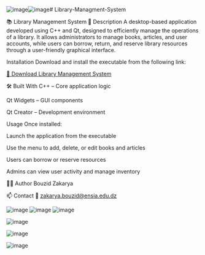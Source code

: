 ![image](https://github.com/user-attachments/assets/b10e4258-e67b-4532-8ce4-a8c507dcd5e2)![image](https://github.com/user-attachments/assets/b10e4258-e67b-4532-8ce4-a8c507dcd5e2)# Library-Managment-System

📚 Library Management System
📝 Description
A desktop-based application developed using C++ and Qt, designed to efficiently manage the operations of a library. It allows administrators to manage books, articles, and user accounts, while users can borrow, return, and reserve library resources through a user-friendly graphical interface.

 Installation
Download and install the executable from the following link:

[🔗 Download Library Management System](https://mega.nz/file/LIcwXKxK#sveA8eDHAy3kmVv_vub6Z2cYfInTi3dwLooWDA0uFds)


🛠️ Built With
C++ – Core application logic

Qt Widgets – GUI components

Qt Creator – Development environment

Usage
Once installed:

Launch the application from the executable

Use the menu to add, delete, or edit books and articles

Users can borrow or reserve resources

Admins can view user activity and manage inventory

👨‍💻 Author
Bouzid Zakarya

📫 Contact
📧 zakarya.bouzid@ensia.edu.dz


![image](https://github.com/user-attachments/assets/212bb597-30dd-46e7-b35c-443d6b3b87d1)
![image](https://github.com/user-attachments/assets/3a1d961a-5c1f-49c6-94dc-b6717e20912c)
![image](https://github.com/user-attachments/assets/6915fc03-6916-4dc8-b151-b7d865330eeb)

![image](https://github.com/user-attachments/assets/30c34b98-9c09-4104-8c81-c426dfe08113)

![image](https://github.com/user-attachments/assets/b4f5ec29-a9ad-451e-b33e-6178381b641e)

![image](https://github.com/user-attachments/assets/8bff3b2c-8dbf-4901-9cf7-567871061201)


